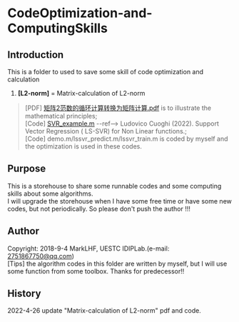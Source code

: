 # CodeOptimization-and-ComputingSkills

## Introduction
This is a folder to used to save some skill of code optimization and calculation
1. **[L2-norm]** = Matrix-calculation of L2-norm  
>[PDF] [矩阵2范数的循环计算转换为矩阵计算.pdf](https://github.com/wcs7846/CodeOptimization-and-ComputingSkills/blob/main/Matrix-calculation%20of%20L2-norm/%E7%9F%A9%E9%98%B52%E8%8C%83%E6%95%B0%E7%9A%84%E5%BE%AA%E7%8E%AF%E8%AE%A1%E7%AE%97%E8%BD%AC%E6%8D%A2%E4%B8%BA%E7%9F%A9%E9%98%B5%E8%AE%A1%E7%AE%97.pdf) is to illustrate the mathematical principles;   
>[Code] [SVR_example.m](https://www.mathworks.com/matlabcentral/fileexchange/73706-support-vector-regression-ls-svr-for-non-linear-functions) --ref--> Ludovico Cuoghi (2022). Support Vector Regression ( LS-SVR) for Non Linear functions.;  
>[Code] demo.m/lssvr_predict.m/lssvr_train.m is coded by myself and the optimization is used in these codes.   

## Purpose

This is a storehouse to share some runnable codes and some computing skills about some algorithms.  
I will upgrade the storehouse when I have some free time or have some new codes, but not periodically. So please don't push the author !!!

## Author

Copyright: 2018-9-4 MarkLHF, UESTC IDIPLab.(e-mail: 2751867750@qq.com)  
[Tips] the algorithm codes in this folder are written by myself, but I will use some function from some toolbox. Thanks for predecessor!!

## History
2022-4-26  update "Matrix-calculation of L2-norm" pdf and code.     

